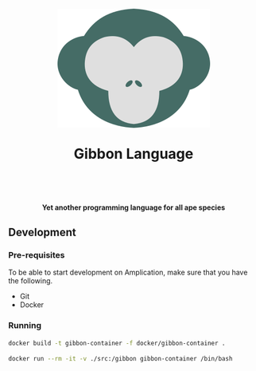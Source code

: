 <h1 align="center">
	<br />
    	<img src="docs/assets/gibbon.png" alt="gibbon-img" />
  	<br />
  		<p>Gibbon Language</p>
  	<br />
</h1>

<h4 align="center">Yet another programming language for all ape species</h4>

## Development


### Pre-requisites
To be able to start development on Amplication, make sure that you have the following.
- Git
- Docker

### Running
```sh
docker build -t gibbon-container -f docker/gibbon-container .
```

```sh
docker run --rm -it -v ./src:/gibbon gibbon-container /bin/bash
```